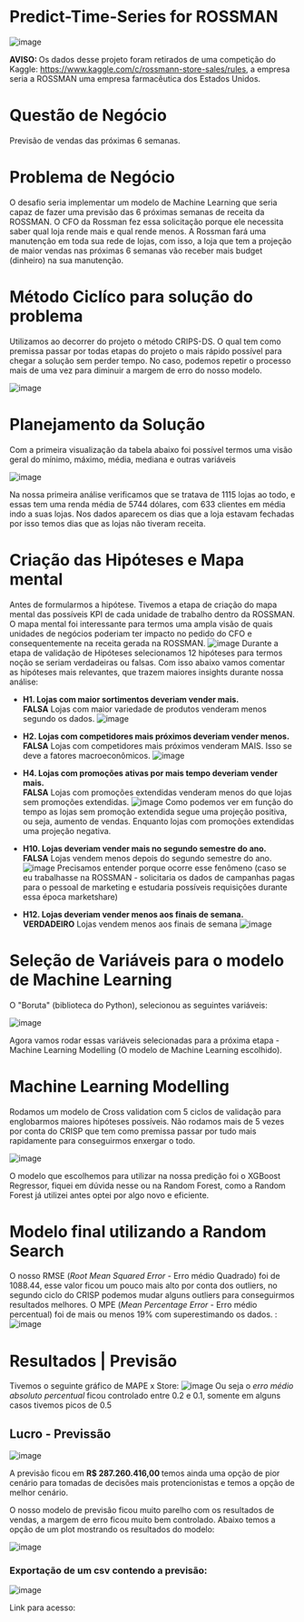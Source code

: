 # Predict-Time-Series for ROSSMAN

![image](https://user-images.githubusercontent.com/94385953/148453113-bb0cb6f0-159e-411c-8314-7f7093d8916f.png)

<b> AVISO: </b> Os dados desse projeto foram retirados de uma competição do Kaggle: https://www.kaggle.com/c/rossmann-store-sales/rules, a empresa seria a ROSSMAN uma empresa farmacêutica dos Estados Unidos. 

# Questão de Negócio 

Previsão de vendas das próximas 6 semanas.

# Problema de Negócio

O desafio seria implementar um modelo de Machine Learning que seria capaz de fazer uma previsão das 6 próximas semanas de receita da ROSSMAN. O CFO da Rossman fez essa solicitação porque ele necessita saber qual loja rende mais e qual rende menos. A Rossman fará uma manutenção em toda sua rede de lojas, com isso, a loja que tem a projeção de maior vendas nas próximas 6 semanas vão receber mais budget (dinheiro) na sua manutenção. 

# Método Ciclíco para solução do problema 

Utilizamos ao decorrer do projeto o método CRIPS-DS. O qual tem como premissa passar por todas etapas do projeto o mais rápido possível para chegar a solução sem perder tempo. No caso, podemos repetir o processo mais de uma vez para diminuir a margem de erro do nosso modelo. 

![image](https://user-images.githubusercontent.com/94385953/148467349-5f9b65f8-97e6-4396-b0e2-8a261d4fc290.png)

# Planejamento da Solução 

Com a primeira visualização da tabela abaixo foi possível termos uma visão geral do mínimo, máximo, média, mediana e outras variáveis

![image](https://user-images.githubusercontent.com/94385953/148455396-c475f749-dbc7-4a9e-b066-29d38a19c806.png)

Na nossa primeira análise verificamos que se tratava de 1115 lojas ao todo, e essas tem uma renda média de 5744 dólares, com 633 clientes em média indo a suas lojas. Nos dados aparecem os dias que a loja estavam fechadas por isso temos dias que as lojas não tiveram receita. 


# Criação das Hipóteses e Mapa mental

Antes de formularmos a hipótese. Tivemos a etapa de criação do mapa mental das possíveis KPI de cada unidade de trabalho dentro da ROSSMAN. O mapa mental foi interessante para termos uma ampla visão de quais unidades de negócios poderiam ter impacto no pedido do CFO e consequentemente na receita gerada na ROSSMAN. 
![image](https://user-images.githubusercontent.com/94385953/148467582-f9d7c35a-77c8-4b36-a0dc-d065c0206717.png)
Durante a etapa de validação de Hipóteses selecionamos 12 hipóteses para termos noção se seriam verdadeiras ou falsas. Com isso abaixo vamos comentar as hipóteses mais relevantes, que trazem maiores insights durante nossa análise: 


* <b> H1. Lojas com maior sortimentos deveriam vender mais. </b> <br />
<b>FALSA</b> Lojas com maior variedade de produtos venderam menos segundo os dados. 
![image](https://user-images.githubusercontent.com/94385953/148467816-46810690-6ae3-4165-a335-4ce82d7a3bd5.png)


* <b> H2. Lojas com competidores mais próximos deveriam vender menos. </b> <br />
<b>FALSA</b> Lojas com competidores mais próximos venderam MAIS. Isso se deve a fatores macroeconômicos. 
![image](https://user-images.githubusercontent.com/94385953/148467923-f758442d-8b71-4c44-b5a7-662aa03168c8.png)


* <b> H4. Lojas com promoções ativas por mais tempo deveriam vender mais. </b><br />
<b>FALSA</b> Lojas com promoções extendidas venderam menos do que lojas sem promoções extendidas. 
![image](https://user-images.githubusercontent.com/94385953/148468107-c3c4457e-46af-48b7-b672-525ecfe0abb0.png)
Como podemos ver em função do tempo as lojas sem promoção extendida segue uma projeção positiva, ou seja, aumento de vendas. Enquanto lojas com promoções extendidas uma projeção negativa. 


* <b> H10. Lojas deveriam vender mais no segundo semestre do ano. </b><br />
<b>FALSA</b> Lojas vendem menos depois do segundo semestre do ano. 
![image](https://user-images.githubusercontent.com/94385953/148468353-35024255-cd4e-4896-b305-99aa8809f1aa.png)
Precisamos entender porque ocorre esse fenômeno (caso se eu trabalhasse na ROSSMAN - solicitaria os dados de campanhas pagas para o pessoal de marketing e estudaria possíveis requisições durante essa época marketshare) 


* <b> H12. Lojas deveriam vender menos aos finais de semana. </b><br />
<b>VERDADEIRO</b> Lojas vendem menos aos finais de semana
![image](https://user-images.githubusercontent.com/94385953/148468590-6ddd8948-653b-4b6e-9c3c-732b2d1b7f49.png)



# Seleção de Variáveis para o modelo de Machine Learning 

O "Boruta" (biblioteca do Python), selecionou as seguintes variáveis: 

![image](https://user-images.githubusercontent.com/94385953/148468835-2804baa8-01f8-43df-b321-4cd6e82eb087.png) 

Agora vamos rodar essas variáveis selecionadas para a próxima etapa - Machine Learning Modelling (O modelo de Machine Learning escolhido). 



# Machine Learning Modelling

Rodamos um modelo de Cross validation com 5 ciclos de validação para englobarmos maiores hipóteses possíveis. Não rodamos mais de 5 vezes por conta do CRISP que tem como premissa passar por tudo mais rapidamente para conseguirmos enxergar o todo. 

![image](https://user-images.githubusercontent.com/94385953/148469013-36d88a4e-c9c1-431a-820f-9dca54926965.png)

O modelo que escolhemos para utilizar na nossa predição foi o XGBoost Regressor, fiquei em dúvida nesse ou na Random Forest, como a Random Forest já utilizei antes optei por algo novo e eficiente.



# Modelo final utilizando a Random Search
O nosso RMSE (_Root Mean Squared Error_ - Erro médio Quadrado) foi de 1088.44, esse valor ficou um pouco mais alto por conta dos outliers, no segundo ciclo do CRISP podemos mudar alguns outliers para conseguirmos resultados melhores. 
O  MPE (_Mean Percentage Error_ - Erro médio percentual) foi de mais ou menos 19% com superestimando os dados. : 
![image](https://user-images.githubusercontent.com/94385953/148469263-9b196403-cd91-4e2e-aef1-6467c5966b83.png)



# Resultados | Previsão

Tivemos o seguinte gráfico de MAPE x Store: 
![image](https://user-images.githubusercontent.com/94385953/148469547-b6ae7b6b-952b-4ac4-9d47-725cf8e77cc3.png)
Ou seja o _erro médio absoluto percentual_ ficou controlado entre 0.2 e 0.1, somente em alguns casos tivemos picos de 0.5



## Lucro - Previssão

![image](https://user-images.githubusercontent.com/94385953/148469656-5f6a7245-8a24-4a5f-ae02-232b39c850fb.png)

A previsão ficou em  <b> R$ 287.260.416,00 </b> temos ainda uma opção de pior cenário para tomadas de decisões mais protencionistas e temos a opção de melhor cenário. 

O nosso modelo de previsão ficou muito parelho com os resultados de vendas, a margem de erro ficou muito bem controlado. Abaixo temos a opção de um plot mostrando os resultados do modelo: 

![image](https://user-images.githubusercontent.com/94385953/148469819-78a31b1d-4f94-4663-bf1a-96d4c599e794.png)




### Exportação de um csv contendo a previsão:

![image](https://user-images.githubusercontent.com/94385953/148469905-9e3b7dc5-d8ca-4db8-88e9-867e69fa9cc2.png)

Link para acesso: 




